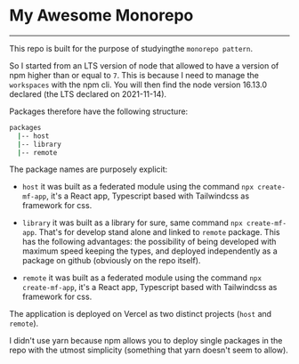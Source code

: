 # My Awesome Monorepo

---

This repo is built for the purpose of studyingthe `monorepo pattern`.


So I started from an LTS version of node that allowed to have a version of npm higher than or equal to `7`. This is because I need to manage the `workspaces` with the npm cli. You will then find the node version 16.13.0 declared (the LTS declared on 2021-11-14).

Packages therefore have the following structure:

```bash
packages
  |-- host
  |-- library
  |-- remote
```

The package names are purposely explicit:

- `host` it was built as a federated module using the command `npx create-mf-app`, it's a React app, Typescript based with Tailwindcss as framework for css. 

- `library` it was built as a library for sure, same command `npx create-mf-app`. That's for develop stand alone and linked to `remote` package. 
This has the following advantages: the possibility of being developed with maximum speed keeping the types, and deployed independently as a package on github (obviously on the repo itself).

- `remote` it was built as a federated module using the command `npx create-mf-app`, it's a React app, Typescript based with Tailwindcss as framework for css. 

The application is deployed on Vercel as two distinct projects (`host` and `remote`).

I didn't use yarn because npm allows you to deploy single packages in the repo with the utmost simplicity (something that yarn doesn't seem to allow).
